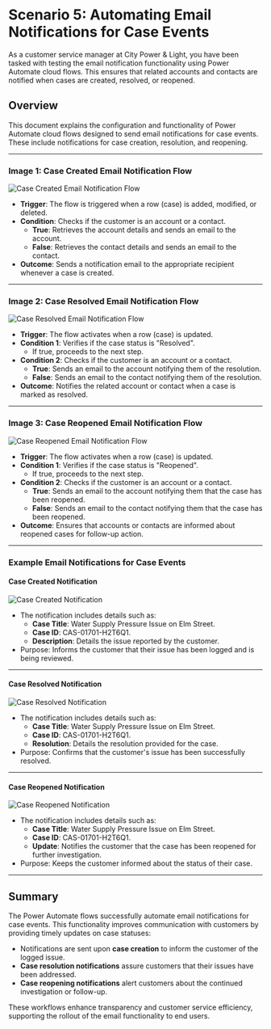 # Scenario 5: Automating Email Notifications for Case Events

As a customer service manager at City Power & Light, you have been tasked with testing the email notification functionality using Power Automate cloud flows. This ensures that related accounts and contacts are notified when cases are created, resolved, or reopened.

## Overview
This document explains the configuration and functionality of Power Automate cloud flows designed to send email notifications for case events. These include notifications for case creation, resolution, and reopening.

---

### Image 1: Case Created Email Notification Flow
![Case Created Email Notification Flow](../images/Scenario5_1.png)
- **Trigger**: The flow is triggered when a row (case) is added, modified, or deleted.
- **Condition**: Checks if the customer is an account or a contact.
  - **True**: Retrieves the account details and sends an email to the account.
  - **False**: Retrieves the contact details and sends an email to the contact.
- **Outcome**: Sends a notification email to the appropriate recipient whenever a case is created.

---

### Image 2: Case Resolved Email Notification Flow
![Case Resolved Email Notification Flow](../images/Scenario5_2.png)
- **Trigger**: The flow activates when a row (case) is updated.
- **Condition 1**: Verifies if the case status is "Resolved".
  - If true, proceeds to the next step.
- **Condition 2**: Checks if the customer is an account or a contact.
  - **True**: Sends an email to the account notifying them of the resolution.
  - **False**: Sends an email to the contact notifying them of the resolution.
- **Outcome**: Notifies the related account or contact when a case is marked as resolved.

---

### Image 3: Case Reopened Email Notification Flow
![Case Reopened Email Notification Flow](../images/Scenario5_3.png)
- **Trigger**: The flow activates when a row (case) is updated.
- **Condition 1**: Verifies if the case status is "Reopened".
  - If true, proceeds to the next step.
- **Condition 2**: Checks if the customer is an account or a contact.
  - **True**: Sends an email to the account notifying them that the case has been reopened.
  - **False**: Sends an email to the contact notifying them that the case has been reopened.
- **Outcome**: Ensures that accounts or contacts are informed about reopened cases for follow-up action.

---

### Example Email Notifications for Case Events

#### Case Created Notification
![Case Created Notification](../images/Scenario5_4.png)
- The notification includes details such as:
  - **Case Title**: Water Supply Pressure Issue on Elm Street.
  - **Case ID**: CAS-01701-H2T6Q1.
  - **Description**: Details the issue reported by the customer.
- Purpose: Informs the customer that their issue has been logged and is being reviewed.

---

#### Case Resolved Notification
![Case Resolved Notification](../images/Scenario5_5.png)
- The notification includes details such as:
  - **Case Title**: Water Supply Pressure Issue on Elm Street.
  - **Case ID**: CAS-01701-H2T6Q1.
  - **Resolution**: Details the resolution provided for the case.
- Purpose: Confirms that the customer's issue has been successfully resolved.

---

#### Case Reopened Notification
![Case Reopened Notification](../images/Scenario5_6.png)
- The notification includes details such as:
  - **Case Title**: Water Supply Pressure Issue on Elm Street.
  - **Case ID**: CAS-01701-H2T6Q1.
  - **Update**: Notifies the customer that the case has been reopened for further investigation.
- Purpose: Keeps the customer informed about the status of their case.

---

## Summary
The Power Automate flows successfully automate email notifications for case events. This functionality improves communication with customers by providing timely updates on case statuses:
- Notifications are sent upon **case creation** to inform the customer of the logged issue.
- **Case resolution notifications** assure customers that their issues have been addressed.
- **Case reopening notifications** alert customers about the continued investigation or follow-up.

These workflows enhance transparency and customer service efficiency, supporting the rollout of the email functionality to end users.
